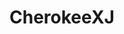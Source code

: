 ---
title: CherokeeXJ
crosslinks:
- youtubefactsbot
- u_imguralbumbot
- Jeep
- youtubot
- overlanding
- 4x4
- Shitty_Car_Mods
- livven
- cherokeexj_forsale
- jeepdogs
- Justrolledintotheshop
- oap
- botwatch
- VEDC
- anti_gif_bot
- nocontext
- JeepGarageSale
- FrenchWestIndies
- heep
- CarAV
---